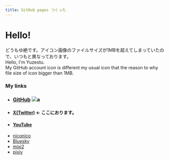 ```yaml
---
title: GitHub pages つくった
---
```


# Hello!
どうもゆ絶です。アイコン画像のファイルサイズが1MBを超えてしまっていたので、いつもと異なっております。\
Hello, I'm Yuzestu.\
My GitHub account icon is different my usual icon that the reason to why file size of icon bigger than 1MB.
### My links
  - ### **[GitHub](https://github.com/yuZtsu)** ![a](https://avatars.githubusercontent.com/u/165875909?v=4)
  - #### **[X(Twitter)](https://twitter.com/Yuzetsu_)** <- ここにおります。
  - #### **[YouTube](https://youtube.com/@user-yuztsu)**
  - [niconico](https://www.nicovideo.jp/user/118313486)
  - [Bluesky](https://bsky.app/profile/yuzetsu.bsky.social)
  - [mixi2](https://mixi.social/@Yuzetsu)
  - [pixiv](https://www.pixiv.net/users/76551943)
